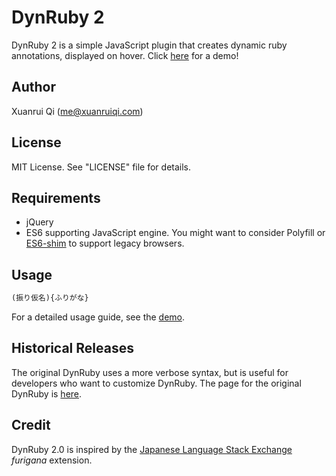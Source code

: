 # DynRuby 2

DynRuby 2 is a simple JavaScript plugin that creates dynamic ruby annotations,
displayed on hover. Click [here](http://www.xuanruiqi.com/dynruby/index.html)
for a demo!

## Author
Xuanrui Qi ([me@xuanruiqi.com](me@xuanruiqi.com))

## License
MIT License. See "LICENSE" file for details.

## Requirements

* jQuery
* ES6 supporting JavaScript engine. You might want to consider Polyfill or
  [ES6-shim](https://github.com/paulmillr/es6-shim/) to support legacy
  browsers.

## Usage

```html
(振り仮名){ふりがな}
```
For a detailed usage guide, see the [demo](http://www.xuanruiqi.com/dynruby/index.html).

## Historical Releases
The original DynRuby uses a more verbose syntax, but is useful for developers who
want to customize DynRuby. The page for the original DynRuby is
[here](http://www.xuanruiqi.com/dynruby/index-old.html).

## Credit
DynRuby 2.0 is inspired by the [Japanese Language Stack Exchange](https://japanese.stackexchange.com/) *furigana* extension. 